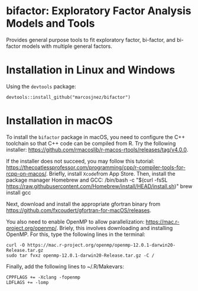 # bifactor: Exploratory Factor Analysis Models and Tools

Provides general purpose tools to fit exploratory factor, bi-factor, and bi-factor models with multiple general factors.

# Installation in Linux and Windows

Using the `devtools` package:
    
    devtools::install_github("marcosjnez/bifactor")

# Installation in macOS

To install the `bifactor` package in macOS, you need to configure the C++ toolchain so that C++ code can be compiled from R. Try the following installer: https://github.com/rmacoslib/r-macos-rtools/releases/tag/v4.0.0.

If the installer does not succeed, you may follow this tutorial: https://thecoatlessprofessor.com/programming/cpp/r-compiler-tools-for-rcpp-on-macos/.
Briefly, install `Xcode`from App Store. Then, install the package manager Homebrew and GCC:
    /bin/bash -c "$(curl -fsSL https://raw.githubusercontent.com/Homebrew/install/HEAD/install.sh)"
    brew install gcc
    
Next, download and install the appropriate gfortran binary from https://github.com/fxcoudert/gfortran-for-macOS/releases.

You also need to enable OpenMP to allow parallelization: https://mac.r-project.org/openmp/.
Briely, this involves downloading and installing OpenMP. For this, type the following lines in the terminal:

    curl -O https://mac.r-project.org/openmp/openmp-12.0.1-darwin20-Release.tar.gz
    sudo tar fvxz openmp-12.0.1-darwin20-Release.tar.gz -C /
    
Finally, add the following lines to ~/.R/Makevars:

    CPPFLAGS += -Xclang -fopenmp
    LDFLAGS += -lomp
